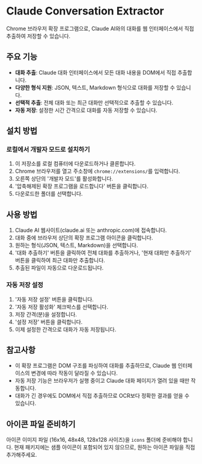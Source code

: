 # Claude Conversation Extractor

Chrome 브라우저 확장 프로그램으로, Claude AI와의 대화를 웹 인터페이스에서 직접 추출하여 저장할 수 있습니다.

## 주요 기능

- **대화 추출**: Claude 대화 인터페이스에서 모든 대화 내용을 DOM에서 직접 추출합니다.
- **다양한 형식 지원**: JSON, 텍스트, Markdown 형식으로 대화를 저장할 수 있습니다.
- **선택적 추출**: 전체 대화 또는 최근 대화만 선택적으로 추출할 수 있습니다.
- **자동 저장**: 설정한 시간 간격으로 대화를 자동 저장할 수 있습니다.

## 설치 방법

### 로컬에서 개발자 모드로 설치하기

1. 이 저장소를 로컬 컴퓨터에 다운로드하거나 클론합니다.
2. Chrome 브라우저를 열고 주소창에 `chrome://extensions/`를 입력합니다.
3. 오른쪽 상단의 '개발자 모드'를 활성화합니다.
4. '압축해제된 확장 프로그램을 로드합니다' 버튼을 클릭합니다.
5. 다운로드한 폴더를 선택합니다.

## 사용 방법

1. Claude AI 웹사이트(claude.ai 또는 anthropic.com)에 접속합니다.
2. 대화 중에 브라우저 상단의 확장 프로그램 아이콘을 클릭합니다.
3. 원하는 형식(JSON, 텍스트, Markdown)을 선택합니다.
4. '대화 추출하기' 버튼을 클릭하여 전체 대화를 추출하거나, '현재 대화만 추출하기' 버튼을 클릭하여 최근 대화만 추출합니다.
5. 추출된 파일이 자동으로 다운로드됩니다.

### 자동 저장 설정

1. '자동 저장 설정' 버튼을 클릭합니다.
2. '자동 저장 활성화' 체크박스를 선택합니다.
3. 저장 간격(분)을 설정합니다.
4. '설정 저장' 버튼을 클릭합니다.
5. 이제 설정한 간격으로 대화가 자동 저장됩니다.

## 참고사항

- 이 확장 프로그램은 DOM 구조를 파싱하여 대화를 추출하므로, Claude 웹 인터페이스의 변경에 따라 작동이 달라질 수 있습니다.
- 자동 저장 기능은 브라우저가 실행 중이고 Claude 대화 페이지가 열려 있을 때만 작동합니다.
- 대화가 긴 경우에도 DOM에서 직접 추출하므로 OCR보다 정확한 결과를 얻을 수 있습니다.

## 아이콘 파일 준비하기

아이콘 이미지 파일 (16x16, 48x48, 128x128 사이즈)을 `icons` 폴더에 준비해야 합니다. 현재 패키지에는 샘플 아이콘이 포함되어 있지 않으므로, 원하는 아이콘 파일을 직접 추가해주세요.
